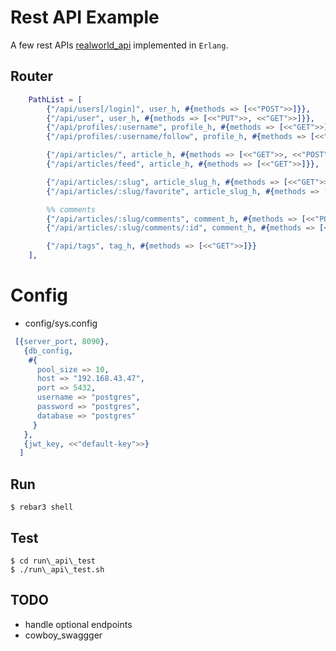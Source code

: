 Rest API Example
=====

A few rest APIs [realworld_api](https://realworld-docs.netlify.app/docs/specs/backend-specs/endpoints) implemented in `Erlang`.

## Router

```erlang
    PathList = [
        {"/api/users[/login]", user_h, #{methods => [<<"POST">>]}},
        {"/api/user", user_h, #{methods => [<<"PUT">>, <<"GET">>]}},
        {"/api/profiles/:username", profile_h, #{methods => [<<"GET">>]}},
        {"/api/profiles/:username/follow", profile_h, #{methods => [<<"POST">>, <<"DELETE">>]}},

        {"/api/articles/", article_h, #{methods => [<<"GET">>, <<"POST">>]}},
        {"/api/articles/feed", article_h, #{methods => [<<"GET">>]}},

        {"/api/articles/:slug", article_slug_h, #{methods => [<<"GET">>, <<"DELETE">>, <<"PUT">>]}},
        {"/api/articles/:slug/favorite", article_slug_h, #{methods => [<<"POST">>, <<"DELETE">>]}},

        %% comments
        {"/api/articles/:slug/comments", comment_h, #{methods => [<<"POST">>, <<"GET">>]}},
        {"/api/articles/:slug/comments/:id", comment_h, #{methods => [<<"DELETE">>]}},

        {"/api/tags", tag_h, #{methods => [<<"GET">>]}}
    ],
```

# Config

- config/sys.config

```erlang
 [{server_port, 8090},
   {db_config,
    #{
      pool_size => 10,
      host => "192.168.43.47",
      port => 5432,
      username => "postgres",
      password => "postgres",
      database => "postgres"
     }
   },
   {jwt_key, <<"default-key">>}
  ]
```

## Run

```
$ rebar3 shell
```

## Test

```
$ cd run\_api\_test
$ ./run\_api\_test.sh
```

## TODO

- handle optional endpoints
- cowboy_swaggger

